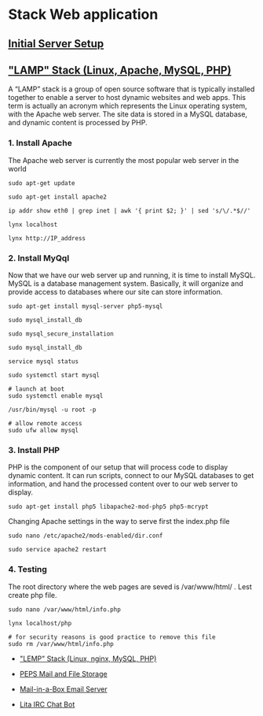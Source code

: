 # Stack Web application 

## [Initial Server Setup](https://www.digitalocean.com/community/tutorials/initial-server-setup-with-ubuntu-14-04)

## ["LAMP" Stack (Linux, Apache, MySQL, PHP)](https://www.digitalocean.com/community/tutorials/how-to-install-linux-apache-mysql-php-lamp-stack-on-ubuntu-14-04)

A “LAMP” stack is a group of open source software that is typically installed together to enable a server to host dynamic websites and web apps. This term is actually an acronym which represents the Linux operating system, with the Apache web server. The site data is stored in a MySQL database, and dynamic content is processed by PHP.

### 1. Install Apache
The Apache web server is currently the most popular web server in the world

    sudo apt-get update

    sudo apt-get install apache2

    ip addr show eth0 | grep inet | awk '{ print $2; }' | sed 's/\/.*$//'

    lynx localhost

    lynx http://IP_address


### 2. Install MyQql
Now that we have our web server up and running, it is time to install MySQL. MySQL is a database management system. Basically, it will organize and provide access to databases where our site can store information.

    sudo apt-get install mysql-server php5-mysql

    sudo mysql_install_db

    sudo mysql_secure_installation

    sudo mysql_install_db

    service mysql status

    sudo systemctl start mysql

    # launch at boot
    sudo systemctl enable mysql

    /usr/bin/mysql -u root -p

    # allow remote access
    sudo ufw allow mysql


### 3. Install PHP
PHP is the component of our setup that will process code to display dynamic content. It can run scripts, connect to our MySQL databases to get information, and hand the processed content over to our web server to display.


    sudo apt-get install php5 libapache2-mod-php5 php5-mcrypt

Changing Apache settings in the way to serve first the index.php file

    sudo nano /etc/apache2/mods-enabled/dir.conf

    sudo service apache2 restart


### 4. Testing
The root directory where the web pages are seved is /var/www/html/ . Lest create php file.

    sudo nano /var/www/html/info.php

    lynx localhost/php

    # for security reasons is good practice to remove this file
    sudo rm /var/www/html/info.php



- ["LEMP" Stack (Linux, nginx, MySQL, PHP)](https://www.digitalocean.com/community/tutorials/how-to-install-linux-nginx-mysql-php-lemp-stack-on-ubuntu-14-04)

- [PEPS Mail and File Storage](https://www.digitalocean.com/community/tutorials/how-to-run-your-own-mail-server-and-file-storage-with-peps-on-ubuntu-14-04)

- [Mail-in-a-Box Email Server](https://www.digitalocean.com/community/tutorials/how-to-run-your-own-mail-server-with-mail-in-a-box-on-ubuntu-14-04)

- [Lita IRC Chat Bot](https://www.digitalocean.com/community/tutorials/how-to-install-the-lita-chat-bot-for-irc-on-ubuntu-14-04)

